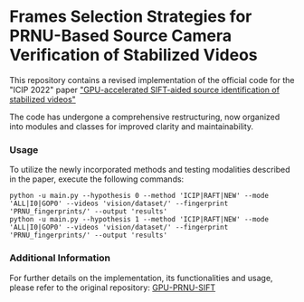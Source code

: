 # Frames Selection Strategies for PRNU-Based Source Camera Verification of Stabilized Videos

This repository contains a revised implementation of the official code for the "ICIP 2022" paper ["GPU-accelerated SIFT-aided source identification of stabilized videos"](https://scholar.google.com/citations?view_op=view_citation&hl=en&user=C0v9f-cAAAAJ&citation_for_view=C0v9f-cAAAAJ:UeHWp8X0CEIC)

The code has undergone a comprehensive restructuring, now organized into modules and classes for improved clarity and maintainability.

### Usage

To utilize the newly incorporated methods and testing modalities described in the paper, execute the following commands:

```shell
python -u main.py --hypothesis 0 --method 'ICIP|RAFT|NEW' --mode 'ALL|I0|GOP0' --videos 'vision/dataset/' --fingerprint 'PRNU_fingerprints/' --output 'results'
python -u main.py --hypothesis 1 --method 'ICIP|RAFT|NEW' --mode 'ALL|I0|GOP0' --videos 'vision/dataset/' --fingerprint 'PRNU_fingerprints/' --output 'results'
```

### Additional Information

For further details on the implementation, its functionalities and usage, please refer to the original repository: [GPU-PRNU-SIFT](https://github.com/AMontiB/GPU-PRNU-SIFT)
